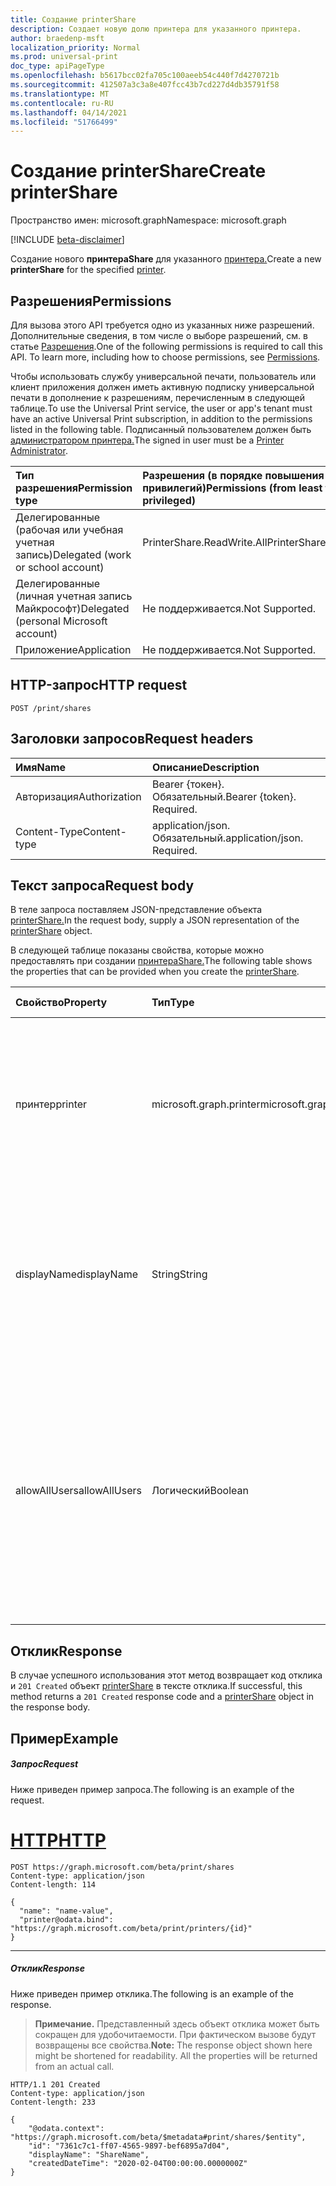 ```yaml
---
title: Создание printerShare
description: Создает новую долю принтера для указанного принтера.
author: braedenp-msft
localization_priority: Normal
ms.prod: universal-print
doc_type: apiPageType
ms.openlocfilehash: b5617bcc02fa705c100aeeb54c440f7d4270721b
ms.sourcegitcommit: 412507a3c3a8e407fcc43b7cd227d4db35791f58
ms.translationtype: MT
ms.contentlocale: ru-RU
ms.lasthandoff: 04/14/2021
ms.locfileid: "51766499"
---
```

# <a name="create-printershare"></a><span data-ttu-id="fb646-103">Создание printerShare</span><span class="sxs-lookup"><span data-stu-id="fb646-103">Create printerShare</span></span>

<span data-ttu-id="fb646-104">Пространство имен: microsoft.graph</span><span class="sxs-lookup"><span data-stu-id="fb646-104">Namespace: microsoft.graph</span></span>

[!INCLUDE [beta-disclaimer](../../includes/beta-disclaimer.md)]

<span data-ttu-id="fb646-105">Создание нового **принтераShare** для указанного [принтера.](../resources/printer.md)</span><span class="sxs-lookup"><span data-stu-id="fb646-105">Create a new **printerShare** for the specified [printer](../resources/printer.md).</span></span>

## <a name="permissions"></a><span data-ttu-id="fb646-106">Разрешения</span><span class="sxs-lookup"><span data-stu-id="fb646-106">Permissions</span></span>
<span data-ttu-id="fb646-p101">Для вызова этого API требуется одно из указанных ниже разрешений. Дополнительные сведения, в том числе о выборе разрешений, см. в статье [Разрешения](/graph/permissions-reference).</span><span class="sxs-lookup"><span data-stu-id="fb646-p101">One of the following permissions is required to call this API. To learn more, including how to choose permissions, see [Permissions](/graph/permissions-reference).</span></span>

<span data-ttu-id="fb646-109">Чтобы использовать службу универсальной печати, пользователь или клиент приложения должен иметь активную подписку универсальной печати в дополнение к разрешениям, перечисленным в следующей таблице.</span><span class="sxs-lookup"><span data-stu-id="fb646-109">To use the Universal Print service, the user or app's tenant must have an active Universal Print subscription, in addition to the permissions listed in the following table.</span></span> <span data-ttu-id="fb646-110">Подписанный пользователем должен быть [администратором принтера.](/azure/active-directory/users-groups-roles/directory-assign-admin-roles#printer-administrator)</span><span class="sxs-lookup"><span data-stu-id="fb646-110">The signed in user must be a [Printer Administrator](/azure/active-directory/users-groups-roles/directory-assign-admin-roles#printer-administrator).</span></span>

|<span data-ttu-id="fb646-111">Тип разрешения</span><span class="sxs-lookup"><span data-stu-id="fb646-111">Permission type</span></span> | <span data-ttu-id="fb646-112">Разрешения (в порядке повышения привилегий)</span><span class="sxs-lookup"><span data-stu-id="fb646-112">Permissions (from least to most privileged)</span></span> |
|:---------------|:--------------------------------------------|
|<span data-ttu-id="fb646-113">Делегированные (рабочая или учебная учетная запись)</span><span class="sxs-lookup"><span data-stu-id="fb646-113">Delegated (work or school account)</span></span>| <span data-ttu-id="fb646-114">PrinterShare.ReadWrite.All</span><span class="sxs-lookup"><span data-stu-id="fb646-114">PrinterShare.ReadWrite.All</span></span> |
|<span data-ttu-id="fb646-115">Делегированные (личная учетная запись Майкрософт)</span><span class="sxs-lookup"><span data-stu-id="fb646-115">Delegated (personal Microsoft account)</span></span>|<span data-ttu-id="fb646-116">Не поддерживается.</span><span class="sxs-lookup"><span data-stu-id="fb646-116">Not Supported.</span></span>|
|<span data-ttu-id="fb646-117">Приложение</span><span class="sxs-lookup"><span data-stu-id="fb646-117">Application</span></span>|<span data-ttu-id="fb646-118">Не поддерживается.</span><span class="sxs-lookup"><span data-stu-id="fb646-118">Not Supported.</span></span>|

## <a name="http-request"></a><span data-ttu-id="fb646-119">HTTP-запрос</span><span class="sxs-lookup"><span data-stu-id="fb646-119">HTTP request</span></span>
<!-- { "blockType": "ignored" } -->
```http
POST /print/shares
```
## <a name="request-headers"></a><span data-ttu-id="fb646-120">Заголовки запросов</span><span class="sxs-lookup"><span data-stu-id="fb646-120">Request headers</span></span>
| <span data-ttu-id="fb646-121">Имя</span><span class="sxs-lookup"><span data-stu-id="fb646-121">Name</span></span>          | <span data-ttu-id="fb646-122">Описание</span><span class="sxs-lookup"><span data-stu-id="fb646-122">Description</span></span>   |
|:--------------|:--------------|
| <span data-ttu-id="fb646-123">Авторизация</span><span class="sxs-lookup"><span data-stu-id="fb646-123">Authorization</span></span> | <span data-ttu-id="fb646-p103">Bearer {токен}. Обязательный.</span><span class="sxs-lookup"><span data-stu-id="fb646-p103">Bearer {token}. Required.</span></span> |
| <span data-ttu-id="fb646-126">Content-Type</span><span class="sxs-lookup"><span data-stu-id="fb646-126">Content-type</span></span>  | <span data-ttu-id="fb646-p104">application/json. Обязательный.</span><span class="sxs-lookup"><span data-stu-id="fb646-p104">application/json. Required.</span></span>|

## <a name="request-body"></a><span data-ttu-id="fb646-129">Текст запроса</span><span class="sxs-lookup"><span data-stu-id="fb646-129">Request body</span></span>
<span data-ttu-id="fb646-130">В теле запроса поставляем JSON-представление объекта [printerShare.](../resources/printershare.md)</span><span class="sxs-lookup"><span data-stu-id="fb646-130">In the request body, supply a JSON representation of the [printerShare](../resources/printershare.md) object.</span></span>

<span data-ttu-id="fb646-131">В следующей таблице показаны свойства, которые можно предоставлять при создании [принтераShare.](../resources/printershare.md)</span><span class="sxs-lookup"><span data-stu-id="fb646-131">The following table shows the properties that can be provided when you create the [printerShare](../resources/printershare.md).</span></span>

|<span data-ttu-id="fb646-132">Свойство</span><span class="sxs-lookup"><span data-stu-id="fb646-132">Property</span></span>|<span data-ttu-id="fb646-133">Тип</span><span class="sxs-lookup"><span data-stu-id="fb646-133">Type</span></span>|<span data-ttu-id="fb646-134">Описание</span><span class="sxs-lookup"><span data-stu-id="fb646-134">Description</span></span>|<span data-ttu-id="fb646-135">Обязательный?</span><span class="sxs-lookup"><span data-stu-id="fb646-135">Required?</span></span>|
|:---|:---|:---|:---|
|<span data-ttu-id="fb646-136">принтер</span><span class="sxs-lookup"><span data-stu-id="fb646-136">printer</span></span>|<span data-ttu-id="fb646-137">microsoft.graph.printer</span><span class="sxs-lookup"><span data-stu-id="fb646-137">microsoft.graph.printer</span></span>|<span data-ttu-id="fb646-138">Принтер, с который связан этот принтер.</span><span class="sxs-lookup"><span data-stu-id="fb646-138">The printer that this printer share is related to.</span></span> <span data-ttu-id="fb646-139">Используйте `printer@odata.bind` синтаксис, как показано в следующем примере.</span><span class="sxs-lookup"><span data-stu-id="fb646-139">Use the `printer@odata.bind` syntax as shown in the following example.</span></span>|<span data-ttu-id="fb646-140">Да</span><span class="sxs-lookup"><span data-stu-id="fb646-140">Yes</span></span>|
|<span data-ttu-id="fb646-141">displayName</span><span class="sxs-lookup"><span data-stu-id="fb646-141">displayName</span></span>|<span data-ttu-id="fb646-142">String</span><span class="sxs-lookup"><span data-stu-id="fb646-142">String</span></span>|<span data-ttu-id="fb646-143">Имя доли принтера, которую должны отображать клиенты печати.</span><span class="sxs-lookup"><span data-stu-id="fb646-143">The name of the printer share that print clients should display.</span></span> <span data-ttu-id="fb646-144">Максимальная разрешенная длина — 50 символов.</span><span class="sxs-lookup"><span data-stu-id="fb646-144">Maximum length allowed is 50 characters.</span></span>|<span data-ttu-id="fb646-145">Да</span><span class="sxs-lookup"><span data-stu-id="fb646-145">Yes</span></span>|
|<span data-ttu-id="fb646-146">allowAllUsers</span><span class="sxs-lookup"><span data-stu-id="fb646-146">allowAllUsers</span></span>|<span data-ttu-id="fb646-147">Логический</span><span class="sxs-lookup"><span data-stu-id="fb646-147">Boolean</span></span>| <span data-ttu-id="fb646-148">Если это так, всем пользователям и группам будет предоставлен доступ к этой совместной печати.</span><span class="sxs-lookup"><span data-stu-id="fb646-148">If true, all users and groups will be granted access to this printer share.</span></span> <span data-ttu-id="fb646-149">Это замещеет списки разрешенных объектов, определенные свойствами allowedUsers и allowedGroups.</span><span class="sxs-lookup"><span data-stu-id="fb646-149">This supersedes the allow lists defined by the allowedUsers and allowedGroups navigation properties.</span></span>|<span data-ttu-id="fb646-150">Нет</span><span class="sxs-lookup"><span data-stu-id="fb646-150">No</span></span>|

## <a name="response"></a><span data-ttu-id="fb646-151">Отклик</span><span class="sxs-lookup"><span data-stu-id="fb646-151">Response</span></span>
<span data-ttu-id="fb646-152">В случае успешного использования этот метод возвращает код отклика и `201 Created` объект [printerShare](../resources/printershare.md) в тексте отклика.</span><span class="sxs-lookup"><span data-stu-id="fb646-152">If successful, this method returns a `201 Created` response code and a [printerShare](../resources/printershare.md) object in the response body.</span></span>

## <a name="example"></a><span data-ttu-id="fb646-153">Пример</span><span class="sxs-lookup"><span data-stu-id="fb646-153">Example</span></span>
##### <a name="request"></a><span data-ttu-id="fb646-154">Запрос</span><span class="sxs-lookup"><span data-stu-id="fb646-154">Request</span></span>
<span data-ttu-id="fb646-155">Ниже приведен пример запроса.</span><span class="sxs-lookup"><span data-stu-id="fb646-155">The following is an example of the request.</span></span>

# <a name="http"></a>[<span data-ttu-id="fb646-156">HTTP</span><span class="sxs-lookup"><span data-stu-id="fb646-156">HTTP</span></span>](#tab/http)
<!-- {
  "blockType": "request",
  "name": "create_printershare_from_print"
}-->
```http
POST https://graph.microsoft.com/beta/print/shares
Content-type: application/json
Content-length: 114

{
  "name": "name-value",
  "printer@odata.bind": "https://graph.microsoft.com/beta/print/printers/{id}"
}
```

---

##### <a name="response"></a><span data-ttu-id="fb646-157">Отклик</span><span class="sxs-lookup"><span data-stu-id="fb646-157">Response</span></span>
<span data-ttu-id="fb646-158">Ниже приведен пример отклика.</span><span class="sxs-lookup"><span data-stu-id="fb646-158">The following is an example of the response.</span></span>
><span data-ttu-id="fb646-p108">**Примечание.** Представленный здесь объект отклика может быть сокращен для удобочитаемости. При фактическом вызове будут возвращены все свойства.</span><span class="sxs-lookup"><span data-stu-id="fb646-p108">**Note:** The response object shown here might be shortened for readability. All the properties will be returned from an actual call.</span></span>
<!-- {
  "blockType": "response",
  "truncated": true,
  "@odata.type": "microsoft.graph.printerShare"
} -->
```http
HTTP/1.1 201 Created
Content-type: application/json
Content-length: 233

{
    "@odata.context": "https://graph.microsoft.com/beta/$metadata#print/shares/$entity",
    "id": "7361c7c1-ff07-4565-9897-bef6895a7d04",
    "displayName": "ShareName",
    "createdDateTime": "2020-02-04T00:00:00.0000000Z"
}
```

<!-- uuid: 8fcb5dbc-d5aa-4681-8e31-b001d5168d79
2015-10-25 14:57:30 UTC -->
<!-- {
  "type": "#page.annotation",
  "description": "Create printerShare",
  "keywords": "",
  "section": "documentation",
  "tocPath": ""
}-->

